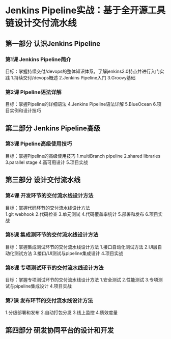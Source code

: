 # Jenkins Pipeline实战：基于全开源工具链设计交付流水线

## 第一部分 认识Jenkins Pipeline
### 第1课 Jenkins Pipeline简介
目标：掌握持续交付/devops的整体知识体系，了解jenkins2.0特点并进行入门实践
1.持续交付/devops概述
2.Jenkins Pipeline入门
3.Groovy基础　
### 第2课 Pipeline语法详解<br>
目标：掌握Pipeline的详细语法
4.Jenkins Pipeline语法详解
5.BlueOcean
6.项目实例和设计技巧
## 第二部分 Jenkins Pipeline高级
### 第3课 Pipeline高级使用技巧<br>
目标：掌握Pipeline的高级使用技巧
1.multiBranch pipeline
2.shared libraries
3.parallel stage
4.高可用设计
5.项目实战<br>
## 第三部分 设计交付流水线
### 第4课 开发环节的交付流水线设计方法<br>
目标：掌握代码环节的交付流水线设计方法<br>
1.git webhook
2.代码检查
3.单元测试
4.代码覆盖率统计
5.部署和发布
6.项目实战
### 第5课 集成测环节的交付流水线设计方法<br>
目标：掌握集成测试环节的交付流水线设计方法
1.接口自动化测试方法
2.UI层自动化测试方法
3.接口/UI测试与pipeline集成设计
4.项目实战
### 第6课 专项测试环节的交付流水线设计方法<br>
目标：掌握专项测试环节的交付流水线设计方法
1.安全测试
2.性能测试
3.专项测试与pipeline集成设计
4.项目实战
### 第7课 发布环节的交付流水线设计方法<br>
1.分级部署和发布
2.自动打包分发
3.线上监控
4.质效度量
## 第四部分 研发协同平台的设计和开发<br>
